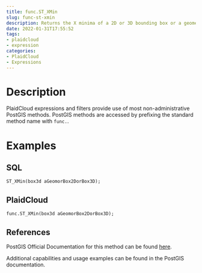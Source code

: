 ```yaml
---
title: func.ST_XMin
slug: func-st-xmin
description: Returns the X minima of a 2D or 3D bounding box or a geometry
date: 2022-01-31T17:55:52
tags:
- plaidcloud
- expression
categories:
- PlaidCloud
- Expressions
---
```



# Description


PlaidCloud expressions and filters provide use of most non-administrative PostGIS methods. PostGIS methods are accessed by prefixing the standard method name with `func.`.



# Examples


## SQL



```
ST_XMin(box3d aGeomorBox2DorBox3D);
```


## PlaidCloud



```
func.ST_XMin(box3d aGeomorBox2DorBox3D);
```


## References


PostGIS Official Documentation for this method can be found [here](https://postgis.net/docs/manual-3.1/ST_XMin.html).



Additional capabilities and usage examples can be found in the PostGIS documentation.

